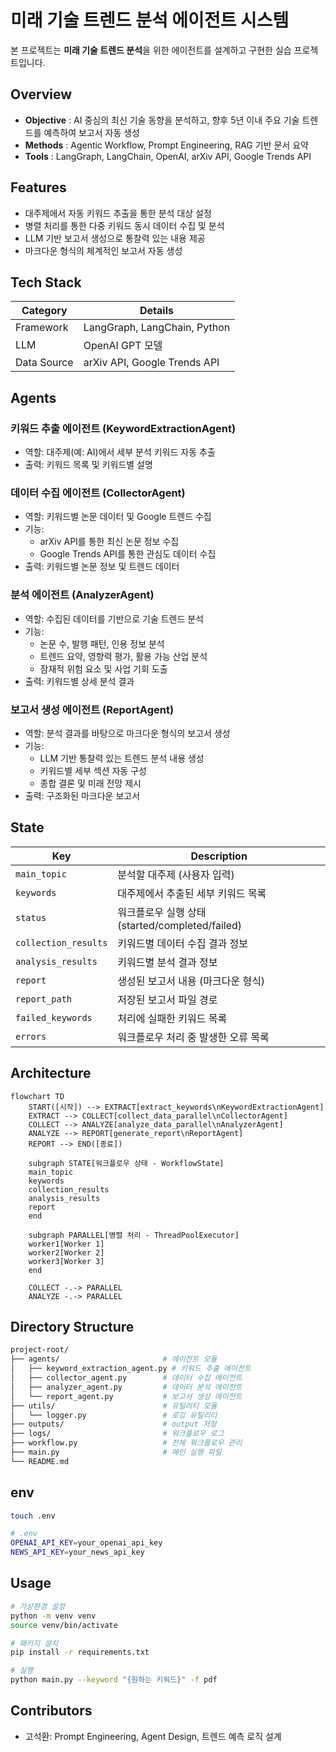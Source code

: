 # 미래 기술 트렌드 분석 에이전트 시스템

본 프로젝트는 **미래 기술 트렌드 분석**을 위한 에이전트를 설계하고 구현한 실습 프로젝트입니다.

## Overview

- **Objective** : AI 중심의 최신 기술 동향을 분석하고, 향후 5년 이내 주요 기술 트렌드를 예측하여 보고서 자동 생성
- **Methods** : Agentic Workflow, Prompt Engineering, RAG 기반 문서 요약
- **Tools** : LangGraph, LangChain, OpenAI, arXiv API, Google Trends API

## Features

- 대주제에서 자동 키워드 추출을 통한 분석 대상 설정
- 병렬 처리를 통한 다중 키워드 동시 데이터 수집 및 분석
- LLM 기반 보고서 생성으로 통찰력 있는 내용 제공
- 마크다운 형식의 체계적인 보고서 자동 생성

## Tech Stack

| Category   | Details                      |
|------------|------------------------------|
| Framework  | LangGraph, LangChain, Python |
| LLM        | OpenAI GPT 모델   |
| Data Source  | arXiv API, Google Trends API |

## Agents

### 키워드 추출 에이전트 (KeywordExtractionAgent)

- 역할: 대주제(예: AI)에서 세부 분석 키워드 자동 추출
- 출력: 키워드 목록 및 키워드별 설명

### 데이터 수집 에이전트 (CollectorAgent)

- 역할: 키워드별 논문 데이터 및 Google 트렌드 수집
- 기능:
  - arXiv API를 통한 최신 논문 정보 수집
  - Google Trends API를 통한 관심도 데이터 수집
- 출력: 키워드별 논문 정보 및 트렌드 데이터

### 분석 에이전트 (AnalyzerAgent)

- 역할: 수집된 데이터를 기반으로 기술 트렌드 분석
- 기능:
  - 논문 수, 발행 패턴, 인용 정보 분석
  - 트렌드 요약, 영향력 평가, 활용 가능 산업 분석
  - 잠재적 위험 요소 및 사업 기회 도출
- 출력: 키워드별 상세 분석 결과

### 보고서 생성 에이전트 (ReportAgent)

- 역할: 분석 결과를 바탕으로 마크다운 형식의 보고서 생성
- 기능:
  - LLM 기반 통찰력 있는 트렌드 분석 내용 생성
  - 키워드별 세부 섹션 자동 구성
  - 종합 결론 및 미래 전망 제시
- 출력: 구조화된 마크다운 보고서

## State

| Key                  | Description                                |
|----------------------|--------------------------------------------|
| `main_topic`         | 분석할 대주제 (사용자 입력)                |
| `keywords`           | 대주제에서 추출된 세부 키워드 목록         |
| `status`             | 워크플로우 실행 상태 (started/completed/failed) |
| `collection_results` | 키워드별 데이터 수집 결과 정보             |
| `analysis_results`   | 키워드별 분석 결과 정보                    |
| `report`             | 생성된 보고서 내용 (마크다운 형식)         |
| `report_path`        | 저장된 보고서 파일 경로                    |
| `failed_keywords`    | 처리에 실패한 키워드 목록                  |
| `errors`             | 워크플로우 처리 중 발생한 오류 목록        |

## Architecture

```mermaid
flowchart TD
    START([시작]) --> EXTRACT[extract_keywords\nKeywordExtractionAgent]
    EXTRACT --> COLLECT[collect_data_parallel\nCollectorAgent]
    COLLECT --> ANALYZE[analyze_data_parallel\nAnalyzerAgent]
    ANALYZE --> REPORT[generate_report\nReportAgent]
    REPORT --> END([종료])
    
    subgraph STATE[워크플로우 상태 - WorkflowState]
    main_topic
    keywords
    collection_results
    analysis_results
    report
    end
    
    subgraph PARALLEL[병렬 처리 - ThreadPoolExecutor]
    worker1[Worker 1]
    worker2[Worker 2]
    worker3[Worker 3]
    end
    
    COLLECT -.-> PARALLEL
    ANALYZE -.-> PARALLEL
```

## Directory Structure

```bash
project-root/
├── agents/                       # 에이전트 모듈
│   ├── keyword_extraction_agent.py # 키워드 추출 에이전트
│   ├── collector_agent.py        # 데이터 수집 에이전트
│   ├── analyzer_agent.py         # 데이터 분석 에이전트
│   └── report_agent.py           # 보고서 생성 에이전트
├── utils/                        # 유틸리티 모듈
│   └── logger.py                 # 로깅 유틸리티
├── outputs/                      # output 저장
├── logs/                         # 워크플로우 로그
├── workflow.py                   # 전체 워크플로우 관리
├── main.py                       # 메인 실행 파일
└── README.md                     
```

## env

```bash
touch .env
```

```bash
# .env
OPENAI_API_KEY=your_openai_api_key
NEWS_API_KEY=your_news_api_key
```

## Usage

```bash
# 가상환경 설정
python -m venv venv
source venv/bin/activate

# 패키지 설치
pip install -r requirements.txt

# 실행
python main.py --keyword "{원하는 키워드}" -f pdf
```

## Contributors

- 고석환: Prompt Engineering, Agent Design, 트렌드 예측 로직 설계
